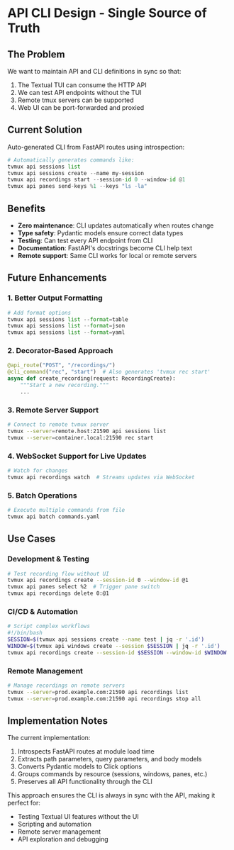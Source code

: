 # API CLI Design - Single Source of Truth

## The Problem
We want to maintain API and CLI definitions in sync so that:
1. The Textual TUI can consume the HTTP API
2. We can test API endpoints without the TUI
3. Remote tmux servers can be supported
4. Web UI can be port-forwarded and proxied

## Current Solution
Auto-generated CLI from FastAPI routes using introspection:

```python
# Automatically generates commands like:
tvmux api sessions list
tvmux api sessions create --name my-session
tvmux api recordings start --session-id 0 --window-id @1
tvmux api panes send-keys %1 --keys "ls -la"
```

## Benefits
- **Zero maintenance**: CLI updates automatically when routes change
- **Type safety**: Pydantic models ensure correct data types
- **Testing**: Can test every API endpoint from CLI
- **Documentation**: FastAPI's docstrings become CLI help text
- **Remote support**: Same CLI works for local or remote servers

## Future Enhancements

### 1. Better Output Formatting
```python
# Add format options
tvmux api sessions list --format=table
tvmux api sessions list --format=json
tvmux api sessions list --format=yaml
```

### 2. Decorator-Based Approach
```python
@api_route("POST", "/recordings/")
@cli_command("rec", "start")  # Also generates 'tvmux rec start'
async def create_recording(request: RecordingCreate):
    """Start a new recording."""
    ...
```

### 3. Remote Server Support
```bash
# Connect to remote tvmux server
tvmux --server=remote.host:21590 api sessions list
tvmux --server=container.local:21590 rec start
```

### 4. WebSocket Support for Live Updates
```python
# Watch for changes
tvmux api recordings watch  # Streams updates via WebSocket
```

### 5. Batch Operations
```python
# Execute multiple commands from file
tvmux api batch commands.yaml
```

## Use Cases

### Development & Testing
```bash
# Test recording flow without UI
tvmux api recordings create --session-id 0 --window-id @1
tvmux api panes select %2  # Trigger pane switch
tvmux api recordings delete 0:@1
```

### CI/CD & Automation
```bash
# Script complex workflows
#!/bin/bash
SESSION=$(tvmux api sessions create --name test | jq -r '.id')
WINDOW=$(tvmux api windows create --session $SESSION | jq -r '.id')
tvmux api recordings create --session-id $SESSION --window-id $WINDOW
```

### Remote Management
```bash
# Manage recordings on remote servers
tvmux --server=prod.example.com:21590 api recordings list
tvmux --server=prod.example.com:21590 api recordings stop all
```

## Implementation Notes

The current implementation:
1. Introspects FastAPI routes at module load time
2. Extracts path parameters, query parameters, and body models
3. Converts Pydantic models to Click options
4. Groups commands by resource (sessions, windows, panes, etc.)
5. Preserves all API functionality through the CLI

This approach ensures the CLI is always in sync with the API, making it perfect for:
- Testing Textual UI features without the UI
- Scripting and automation
- Remote server management
- API exploration and debugging
